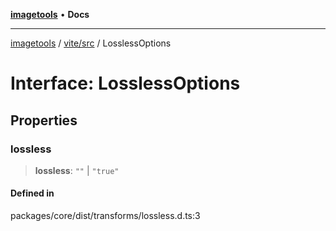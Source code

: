 [**imagetools**](../../../README.md) • **Docs**

***

[imagetools](../../../modules.md) / [vite/src](../README.md) / LosslessOptions

# Interface: LosslessOptions

## Properties

### lossless

> **lossless**: `""` \| `"true"`

#### Defined in

packages/core/dist/transforms/lossless.d.ts:3
